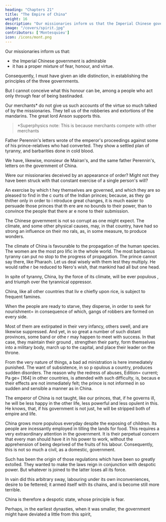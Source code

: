 ```yaml
---
heading: "Chapters 21"
title: "The Empire of China"
weight: 16
description: "Our missionaries inform us that the Imperial Chinese government is admirable"
image: "/covers/spirit.jpg"
contributors: ['Montesquieu']
icon: /icons/mont.png
---
```



<!-- BEFORE I conclude this book, I shall ans wer an objection that may be made to the foregoing doctrine.
 -->

Our missionaries inform us that:
- the Imperial Chinese government is admirable
- it has a proper mixture of fear, honour, and virtue.

Consequently, I must have given an idle distinction, in establishing the principles of the three governments.

But I cannot conceive what this honour can be, among a people who act only through fear of being bastinaded.

Our merchants* do not give us such accounts of the virtue so much talked of by the missionaries. They tell us of the robberies and extortions of the mandarins. The great lord Anson supports this.

> *Superphysics note: This is because merchants compete with other merchants


Father Perennin's letters wrote of the emperor's proceedings against some of his prince-relatives who had converted. They show <!--  blood, who had incurred his displeasure by their conversion, plainly shew us --> a settled plan of tyranny, and barbarities done in <!-- committed by rule, that is, in --> cold blood.

We have, likewise, monsieur de Mairan's, and the same father Perennin's, letters on the government of China. <!-- I find,  therefore, that, after a few proper questions and answers, the whole myster y is unfolded. -->

Were our missionaries deceived by an appearance of order? Might not they have been struck with that constant exercise of a single person's will? 

An exercise by which t hey themselves are governed, and which they are so pleased to find in the c ourts of the Indian princes; because, as they go thither only in order to i ntroduce great changes, it is much easier to persuade those princes that th ere are no bounds to their power, than to convince the people that there ar e none to their submission.

<!-- In fine, there is frequently some kind o f truth even in errors themselves. It may be owing to particular, and perha ps very extraordinary, circumstances, that --> 

The Chinese government is not so corrupt as one might expect. The climate, and some other physical causes, may, in that country, have had so strong an influence on their mo rals, as, in some measure, to produce wonders.

The climate of China is favourable to the propagation of the human species. The women are the most pro lific in the whole world. The most barbarous tyranny can put no stop to the progress of propagation. The prince cannot say there, like Pharaoh. Let us deal wisely with them lest they multiply. He would rathe r be reduced to Nero's wish, that mankind had all but one head. 

In spite of tyranny, China, by the force of its climate, will be ever populous , and triumph over the tyrannical oppressor.

China, like all other countries that liv e chiefly upon rice, is subject to frequent famines. 

When the people are ready to starve, they disperse, in order to seek for nourishment= in consequence of which, gangs of robbers are formed on every side. 

Most of them are extirpated in their very infancy, others swell, and are likewise suppressed. And yet, in so great a number of such distant provinces, some band or othe r may happen to meet with success. In that case, they maintain their ground , strengthen their party, form themselves into a military body, march up to the capital, and place their leader on the throne.

From the very nature of things, a bad ad ministration is here immediately punished. The want of subsistence, in so p opulous a country, produces sudden disorders. The reason why the redress of abuses, Edition= current; Pa ge= [164] in other countries, is attended with such difficulty, is, becaus e their effects are not immediately felt; the prince is not informed in so  sudden and sensible a manner as in China.

The emperor of China is not taught, like our princes, that, if he governs ill, he will be less happy in the other life, less powerful and less opulent in this. He knows, that, if his government is not just, he will be stripped both of empire and life.

China grows more populous everyday despite the exposing of children. Its people are  incessantly employed in tilling the lands for food. This requires a very extraordinary attention in the government. It is their perpetual concern that every man should have it in his power to work, without the apprehension of being deprived of the fruits of his labour. Consequently, this is not so much a civil, as a domestic, government.

Such has been the origin of those regulations which have been so greatly extolled. They wanted to make the laws reign in conjunction with despotic power. But whatever is joined to the latter loses all its force. 

In vain did this arbitrary sway, labouring under its  own inconveniences, desire to be fettered; it armed itself with its chains, and is become still more terrible.

China is therefore a despotic state, whose principle is fear. 

Perhaps, in the earliest dynasties, when it was smaller, the government might have deviated a little from this spirit, 